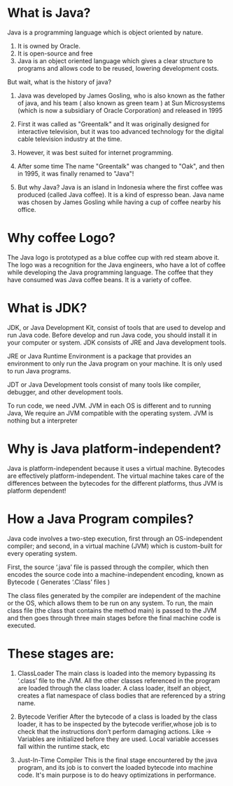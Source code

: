 # What is Java?

Java is a programming language which is object oriented by nature.

1. It is owned by Oracle.
2. It is open-source and free
3. Java is an object oriented language which gives a clear structure to programs and allows code to be reused, lowering development costs.

But wait, what is the history of java?

1. Java was developed by James Gosling, who is also known as the father of java, and his team ( also known as green team ) at Sun Microsystems (which is now a subsidiary of Oracle Corporation) and released in 1995

2. First it was called as "Greentalk" and It was originally designed for interactive television, but it was too advanced technology for the digital cable television industry at the time.

3. However, it was best suited for internet programming.

4. After some time The name "Greentalk" was changed to "Oak", and then in 1995, it was finally renamed to "Java"!

5. But why Java?
   Java is an island in Indonesia where the first coffee was produced (called Java coffee).
   It is a kind of espresso bean.
   Java name was chosen by James Gosling while having a cup of coffee nearby his office.

# Why coffee Logo?

The Java logo is prototyped as a blue coffee cup with red steam above it.
The logo was a recognition for the Java engineers, who have a lot of coffee while developing the Java programming language.
The coffee that they have consumed was Java coffee beans. It is a variety of coffee.

# What is JDK?

JDK, or Java Development Kit, consist of tools that are used to develop and run Java code.
Before develop and run Java code, you should install it in your computer or system.
JDK consists of JRE and Java development tools.

JRE or Java Runtime Environment is a package that provides an environment to only run
the Java program on your machine. It is only used to run Java programs.

JDT or Java Development tools consist of many tools like
compiler, debugger, and other development tools.

To run code, we need JVM. JVM in each OS is different and to running Java,
We require an JVM compatible with the operating system.
JVM is nothing but a interpreter

# Why is Java platform-independent?

Java is platform-independent because it uses a virtual machine.
Bytecodes are effectively platform-independent.
The virtual machine takes care of the differences between the bytecodes for the different platforms,
thus JVM is platform dependent!

# How a Java Program compiles?

Java code involves a two-step execution,
first through an OS-independent compiler;
and second, in a virtual machine (JVM) which is custom-built
for every operating system.

First, the source ‘.java’ file is passed through the compiler,
which then encodes the source code into a machine-independent encoding,
known as Bytecode ( Generates ‘.Class’ files )

The class files generated by the compiler are independent of the machine or the OS,
which allows them to be run on any system.
To run, the main class file (the class that contains the method main) is passed
to the JVM and then goes through three main stages before the
final machine code is executed.

# These stages are:

1. ClassLoader
   The main class is loaded into the memory bypassing its ‘.class’ file to the JVM.
   All the other classes referenced in the program are loaded through the class loader.
   A class loader, itself an object, creates a flat namespace of class bodies
   that are referenced by a string name.

2. Bytecode Verifier
   After the bytecode of a class is loaded by the class loader,
   it has to be inspected by the bytecode verifier,whose job
   is to check that the instructions don’t perform damaging actions.
   Like ->
   Variables are initialized before they are used.
   Local variable accesses fall within the runtime stack, etc

3. Just-In-Time Compiler
   This is the final stage encountered by the java program,
   and its job is to convert the loaded bytecode into machine code.
   It's main purpose is to do heavy optimizations in performance.
